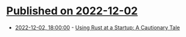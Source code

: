 # [Published on 2022-12-02](index.md)

* [2022-12-02, 18:00:00](https://it.slashdot.org/story/22/12/02/1735218/using-rust-at-a-startup-a-cautionary-tale?utm_source=rss1.0mainlinkanon&utm_medium=feed) - [Using Rust at a Startup: A Cautionary Tale](https://it.slashdot.org/story/22/12/02/1735218/using-rust-at-a-startup-a-cautionary-tale?utm_source=rss1.0mainlinkanon&utm_medium=feed)
